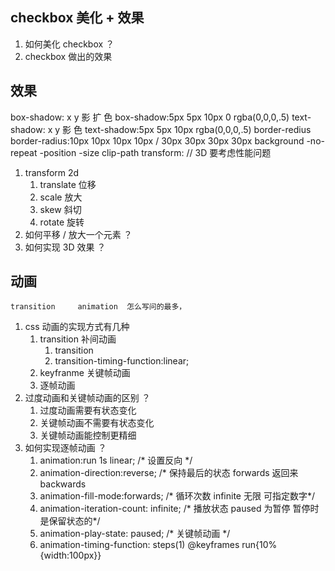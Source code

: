 ##  checkbox  美化 + 效果
1. 如何美化 checkbox  ？
    <!-- 5. checkbox.html -->
2. checkbox 做出的效果
## 效果
 box-shadow: x   y   影  扩  色
 box-shadow:5px 5px 10px 0 rgba(0,0,0,.5)
 text-shadow: x   y   影   色
 text-shadow:5px 5px 10px rgba(0,0,0,.5)
 border-redius
 border-radius:10px 10px 10px 10px / 30px 30px 30px 30px
 background -no-repeat -position -size
 clip-path 
 transform: // 3D 要考虑性能问题
1. transform 2d 
    1. translate  位移
    2. scale     放大
    3. skew      斜切
    4. rotate    旋转
1. 如何平移 / 放大一个元素 ？
    <!-- 5. transform.html -->
2. 如何实现 3D 效果 ？
##  动画
`transition     animation  怎么写问的最多，`
1.  css 动画的实现方式有几种
    1. transition 补间动画
        1. transition
        2. transition-timing-function:linear;
    2. keyfranme 关键帧动画
    3. 逐帧动画
2. 过度动画和关键帧动画的区别 ？
    1. 过度动画需要有状态变化
    2. 关键帧动画不需要有状态变化
    3. 关键帧动画能控制更精细
3. 如何实现逐帧动画 ？
    1. animation:run 1s linear;
    /* 设置反向 */
    2. animation-direction:reverse;
    /* 保持最后的状态 forwards  返回来 backwards
    3. animation-fill-mode:forwards;
    /* 循环次数  infinite 无限 可指定数字*/
    4.  animation-iteration-count: infinite; 
    /* 播放状态 paused 为暂停  暂停时是保留状态的*/
    5. animation-play-state: paused;
    /* 关键帧动画  */
    6. animation-timing-function: steps(1) 
    @keyframes run{10%{width:100px}}
